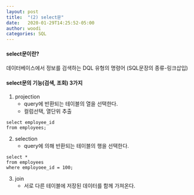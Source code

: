```yaml
---
layout: post
title:  "(2) select문"
date:   2020-01-29T14:25:52-05:00
author: woodi
categories: SQL
---
```


#### select문이란?
데이터베이스에서 정보를 검색하는 DQL 유형의 명령어 (SQL문장의 종류-링크삽입)


#### select문의 기능(검색, 조회) 3가지
1. projection
	- query에 반환되는 테이블의 열을 선택한다.
	- 컬럼선택, 열단위 추출
```
select employee_id
from employees;
```

2. selection
	- query에 의해 반환되는 테이블의 행을 선택한다.
```
select *
from employees
where employoee_id = 100;
```

3. join
	- 서로 다른 테이블에 저장된 데이터를 함께 가져온다.


